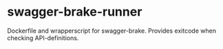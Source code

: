 # swagger-brake-runner
Dockerfile and wrapperscript for swagger-brake. Provides exitcode when checking API-definitions.
